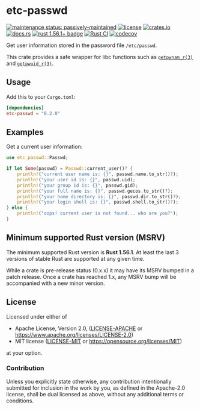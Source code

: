 # etc-passwd

[![maintenance status: passively-maintained](https://img.shields.io/badge/maintenance-passively--maintained-yellowgreen.svg)](https://doc.rust-lang.org/cargo/reference/manifest.html#the-badges-section)
[![license](https://img.shields.io/crates/l/etc-passwd.svg)](#license)
[![crates.io](https://img.shields.io/crates/v/etc-passwd.svg)](https://crates.io/crates/etc-passwd)
[![docs.rs](https://docs.rs/etc-passwd/badge.svg)](https://docs.rs/etc-passwd/)
[![rust 1.56.1+ badge](https://img.shields.io/badge/rust-1.56.1+-93450a.svg)](https://doc.rust-lang.org/cargo/reference/manifest.html#the-rust-version-field)
[![Rust CI](https://github.com/gifnksm/etc-passwd/actions/workflows/rust-ci.yml/badge.svg)](https://github.com/gifnksm/etc-passwd/actions/workflows/rust-ci.yml)
[![codecov](https://codecov.io/gh/gifnksm/etc-passwd/branch/master/graph/badge.svg?token=RKB0YYMJKZ)](https://codecov.io/gh/gifnksm/etc-passwd)

Get user information stored in the password file `/etc/passwd`.

This crate provides a safe wrapper for libc functions such as [`getpwnam_r(3)`] and [`getpwuid_r(3)`].

## Usage

Add this to your `Cargo.toml`:

```toml
[dependencies]
etc-passwd = "0.2.0"
```

## Examples

Get a current user information:

```rust
use etc_passwd::Passwd;

if let Some(passwd) = Passwd::current_user()? {
    println!("current user name is: {}", passwd.name.to_str()?);
    println!("your user id is: {}", passwd.uid);
    println!("your group id is: {}", passwd.gid);
    println!("your full name is: {}", passwd.gecos.to_str()?);
    println!("your home directory is: {}", passwd.dir.to_str()?);
    println!("your login shell is: {}", passwd.shell.to_str()?);
} else {
    println!("oops! current user is not found... who are you?");
}
```

[`getpwnam_r(3)`]: https://man7.org/linux/man-pages/man3/getpwnam_r.3.html
[`getpwuid_r(3)`]: https://man7.org/linux/man-pages/man3/getpwuid_r.3.html

## Minimum supported Rust version (MSRV)

The minimum supported Rust version is **Rust 1.56.1**.
At least the last 3 versions of stable Rust are supported at any given time.

While a crate is pre-release status (0.x.x) it may have its MSRV bumped in a patch release.
Once a crate has reached 1.x, any MSRV bump will be accompanied with a new minor version.

## License

Licensed under either of

* Apache License, Version 2.0, ([LICENSE-APACHE](LICENSE-APACHE) or <https://www.apache.org/licenses/LICENSE-2.0>)
* MIT license ([LICENSE-MIT](LICENSE-MIT) or <https://opensource.org/licenses/MIT>)

at your option.

### Contribution

Unless you explicitly state otherwise, any contribution intentionally
submitted for inclusion in the work by you, as defined in the Apache-2.0
license, shall be dual licensed as above, without any additional terms or
conditions.
